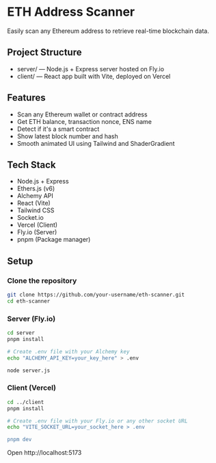 # ETH Address Scanner

Easily scan any Ethereum address to retrieve real-time blockchain data.

## Project Structure

- server/ — Node.js + Express server hosted on Fly.io
- client/ — React app built with Vite, deployed on Vercel

## Features

- Scan any Ethereum wallet or contract address
- Get ETH balance, transaction nonce, ENS name
- Detect if it's a smart contract
- Show latest block number and hash
- Smooth animated UI using Tailwind and ShaderGradient

## Tech Stack

- Node.js + Express
- Ethers.js (v6)
- Alchemy API
- React (Vite)
- Tailwind CSS
- Socket.io
- Vercel (Client)
- Fly.io (Server)
- pnpm (Package manager)

## Setup

### Clone the repository

```bash
git clone https://github.com/your-username/eth-scanner.git
cd eth-scanner
```

### Server (Fly.io)

```bash
cd server
pnpm install

# Create .env file with your Alchemy key
echo "ALCHEMY_API_KEY=your_key_here" > .env

node server.js
```

### Client (Vercel)

```bash
cd ../client
pnpm install

# Create .env file with your Fly.io or any other socket URL
echo "VITE_SOCKET_URL=your_socket_here > .env

pnpm dev
```

Open http://localhost:5173
